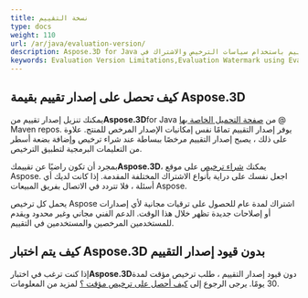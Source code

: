 ```yaml
---
title: نسخة التقييم
type: docs
weight: 110
url: /ar/java/evaluation-version/
description: Aspose.3D for Java يقدم خططًا مختلفة للشراء أو يقدم تجربة مجانية وترخيصًا مؤقتًا لمدة 30 يومًا للتقييم باستخدام سياسات الترخيص والاشتراك في C#.
keywords: Evaluation Version Limitations,Evaluation Watermark using Evaluation Version.
---
```

##  **كيف تحصل على إصدار تقييم بقيمة Aspose.3D**

يمكنك تنزيل إصدار تقييم من**Aspose.3D**for Java من [صفحة التحميل الخاصة بها](https://repository.aspose.com/webapp/#/artifacts/browse/tree/General/repo/com/aspose/aspose-3d) @ Maven repos. يوفر إصدار التقييم تمامًا نفس إمكانيات الإصدار المرخص للمنتج. علاوة على ذلك ، يصبح إصدار التقييم مرخصًا ببساطة عند شراء ترخيص وإضافة بضعة أسطر من التعليمات البرمجية لتطبيق الترخيص.

بمجرد أن تكون راضيًا عن تقييمك**Aspose.3D**، يمكنك [شراء ترخيص](https://purchase.aspose.com) على موقع Aspose. اجعل نفسك على دراية بأنواع الاشتراك المختلفة المقدمة. إذا كانت لديك أي أسئلة ، فلا تتردد في الاتصال بفريق المبيعات Aspose.

يحمل كل ترخيص Aspose اشتراك لمدة عام للحصول على ترقيات مجانية لأي إصدارات أو إصلاحات جديدة تظهر خلال هذا الوقت. الدعم الفني مجاني وغير محدود ويقدم للمستخدمين المرخصين والمستخدمين في التقييم.

##  **كيف يتم اختبار Aspose.3D بدون قيود إصدار التقييم**

إذا كنت ترغب في اختبار**Aspose.3D**دون قيود إصدار التقييم ، طلب ترخيص مؤقت لمدة 30 يومًا. يرجى الرجوع إلى [كيف أحصل على ترخيص مؤقت ؟](https://purchase.aspose.com/temporary-license) لمزيد من المعلومات.